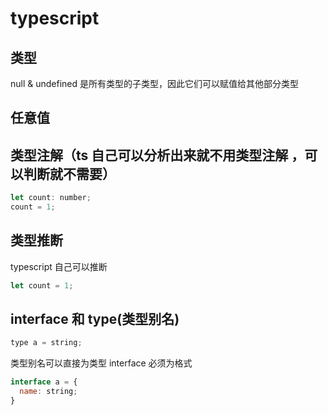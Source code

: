 <!--
 * @file: description
 * @author: zhongconghai
 * @Date: 2020-09-10 00:00:46
 * @LastEditors: zhongconghai
 * @LastEditTime: 2020-09-14 15:18:04
 -->
<!--
 * @file: description
 * @author: zhongconghai
 * @Date: 2020-09-10 00:00:46
 * @LastEditors: zhongconghai
 * @LastEditTime: 2020-09-14 15:08:08
 -->

# typescript

## 类型

null & undefined 是所有类型的子类型，因此它们可以赋值给其他部分类型

## 任意值

## 类型注解（ts 自己可以分析出来就不用类型注解 ，可以判断就不需要）

```js
let count: number;
count = 1;
```

## 类型推断

typescript 自己可以推断

```js
let count = 1;
```

## interface 和 type(类型别名)

```js
type a = string;
```

类型别名可以直接为类型
interface 必须为格式

```js
interface a = {
  name: string;
}
```
